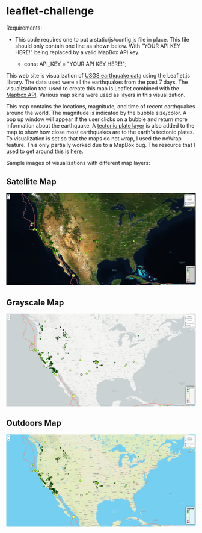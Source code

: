 # leaflet-challenge

Requirements:

* This code requires one to put a static/js/config.js file in place. This file should only contain one line as shown below. With "YOUR API KEY HERE!" being replaced by a valid MapBox API key.

  * const API_KEY = "YOUR API KEY HERE!";

This web site is visualization of [USGS earthquake data](https://earthquake.usgs.gov/earthquakes/feed/v1.0/geojson.php) using the Leaflet.js library. The data used were all the earthquakes from the past 7 days. The visualization tool used to create this map is Leaflet combined with the [Mapbox API](https://www.mapbox.com/). Various map skins were used as  layers in this visualization.

This map contains the locations, magnitude, and time of recent earthquakes around the world. The magnitude is indicated by the bubble size/color. A pop up window will appear if the user clicks on a bubble and return more information about the earthquake. A [tectonic plate layer](https://github.com/fraxen/tectonicplates) is also added to the map to show how close most earthquakes are to the earth's tectonic plates. To visualization is set so that the maps do not wrap, I used the noWrap feature. This only partially worked due to a MapBox bug. The resource that I used to get around this is [here](https://stackoverflow.com/questions/47477956/nowrap-option-on-tilelayer-is-only-partially-working).

Sample images of visualizations with different map layers:

## Satellite Map

![satellite-map](img/2021-02-05_17_33_16-Geo_JSON_Leaflet_Challenge.png)

## Grayscale Map

![grayscale-map](img/2021-02-05_17_34_58-Geo_JSON_Leaflet_Challenge.png)

## Outdoors Map

![outdoors-map](img/2021-02-05_17_35_40-Geo_JSON_Leaflet_Challenge.png)

